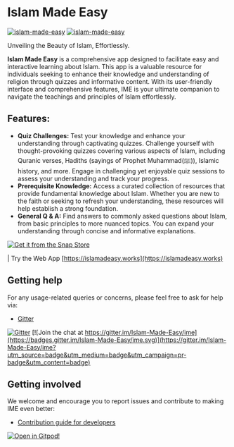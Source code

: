 # Islam Made Easy

[![islam-made-easy](https://snapcraft.io/islam-made-easy/badge.svg)](https://snapcraft.io/islam-made-easy)
[![islam-made-easy](https://snapcraft.io/islam-made-easy/trending.svg?name=0)](https://snapcraft.io/islam-made-easy)


Unveiling the Beauty of Islam, Effortlessly.

**Islam Made Easy** is a comprehensive app designed to facilitate easy and interactive learning about Islam. This app is a valuable resource for individuals seeking to enhance their knowledge and understanding of religion through quizzes and informative content. With its user-friendly interface and comprehensive features, IME is your ultimate companion to navigate the teachings and principles of Islam effortlessly.

## **Features:**
* **Quiz Challenges:** Test your knowledge and enhance your understanding through captivating quizzes. Challenge yourself with thought-provoking quizzes covering various aspects of Islam, including Quranic verses, Hadiths (sayings of Prophet Muhammad(ﷺ)), Islamic history, and more. Engage in challenging yet enjoyable quiz sessions to assess your understanding and track your progress.
* **Prerequisite Knowledge:** Access a curated collection of resources that provide fundamental knowledge about Islam. Whether you are new to the faith or seeking to refresh your understanding, these resources will help establish a strong foundation.
* **General Q & A:** Find answers to commonly asked questions about Islam, from basic principles to more nuanced topics. You can expand your understanding through concise and informative explanations.


[![Get it from the Snap Store](https://snapcraft.io/static/images/badges/en/snap-store-black.svg)](https://snapcraft.io/islam-made-easy)

| Try the Web App [https://islamadeasy.works](https://islamadeasy.works)

<!--- | [Get the Pre-release APK version](https://github.com/Islam-Made-Easy/Islam-Made-Easy/releases) --->


## Getting help

For any usage-related queries or concerns, please feel free to ask for help via:

* [Gitter](https://gitter.im/orgs/Islam-Made-Easy/rooms)

[![Gitter](https://badges.gitter.im/Islam-Made-Easy/community.svg)](https://gitter.im/Islam-Made-Easy/community?utm_source=badge&utm_medium=badge&utm_campaign=pr-badge) [![Join the chat at https://gitter.im/Islam-Made-Easy/ime](https://badges.gitter.im/Islam-Made-Easy/ime.svg)](https://gitter.im/Islam-Made-Easy/ime?utm_source=badge&utm_medium=badge&utm_campaign=pr-badge&utm_content=badge)


## Getting involved

We welcome and encourage you to report issues and contribute to making IME even better:

* [Contribution guide for developers](https://github.com/Islam-Made-Easy/developer-center/wiki)

[![Open in Gitpod!](https://gitpod.io/button/open-in-gitpod.svg)](https://gitpod.io/#https://github.com/Islam-Made-Easy/islam_made_easy)
